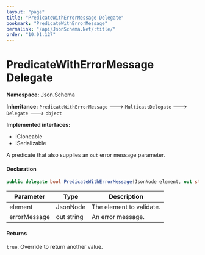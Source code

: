 ```yaml
---
layout: "page"
title: "PredicateWithErrorMessage Delegate"
bookmark: "PredicateWithErrorMessage"
permalink: "/api/JsonSchema.Net/:title/"
order: "10.01.127"
---
```

# PredicateWithErrorMessage Delegate

**Namespace:** Json.Schema

**Inheritance:**
`PredicateWithErrorMessage`
 🡒 
`MulticastDelegate`
 🡒 
`Delegate`
 🡒 
`object`

**Implemented interfaces:**

- ICloneable
- ISerializable

A predicate that also supplies an `out` error message parameter.

#### Declaration

```c#
public delegate bool PredicateWithErrorMessage(JsonNode element, out string errorMessage)
```

| Parameter | Type | Description |
|---|---|---|
| element | JsonNode | The element to validate. |
| errorMessage | out string | An error message. |


#### Returns

`true`.  Override to return another value.

